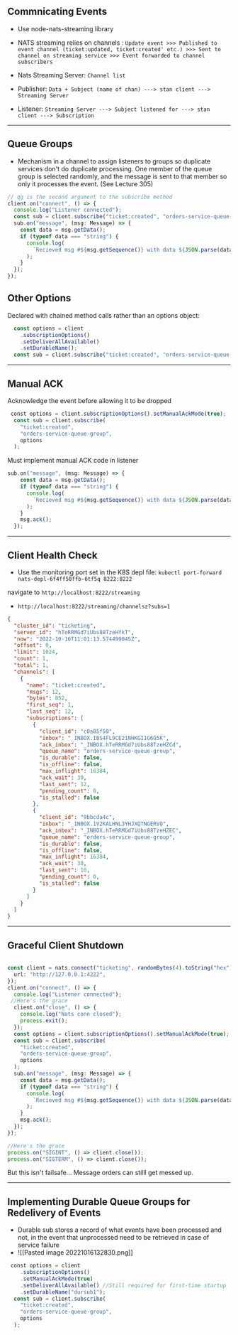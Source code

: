 ## Commnicating Events
- Use node-nats-streaming library

- NATS streaming relies on channels :
`Update event >>> Published to event channel (ticket:updated, ticket:created' etc.) >>> Sent to channel on streaming service >>> Event forwarded to channel subscribers`

- Nats Streaming Server:
	`Channel list`

-  Publisher:
	`Data + Subject (name of chan) ---> stan client ---> Streaming Server`

-  Listener:
	`Streaming Server ---> Subject listened for ---> stan client ---> Subscription`

---
## Queue Groups
- Mechanism in a channel to assign listeners to groups so duplicate services don't do duplicate processing. One member of the queue group is selected randomly, and the message is sent to that member so only it processes the event. (See Lecture 305)

``` TypeScript
// qg is the second argument to the subscribe method
client.on("connect", () => {
  console.log("Listener connected");
  const sub = client.subscribe("ticket:created", "orders-service-queue-group");
  sub.on("message", (msg: Message) => {
    const data = msg.getData();
    if (typeof data === "string") {
      console.log(
        `Recieved msg #${msg.getSequence()} with data ${JSON.parse(data)}`
      );
    }
  });
});

```

## Other Options
Declared with chained method calls rather than an options object:

``` TypeScript
  const options = client
    .subscriptionOptions()
    .setDeliverAllAvailable()
    .setDurableName();
  const sub = client.subscribe("ticket:created", "orders-service-queue-group", options);
```

---
## Manual ACK

Acknowledge the event before allowing it to be dropped

``` typeScript
 const options = client.subscriptionOptions().setManualAckMode(true);
  const sub = client.subscribe(
    "ticket:created",
    "orders-service-queue-group",
    options
  );
```

Must implement manual ACK code in listener

``` TypeScript
sub.on("message", (msg: Message) => {
    const data = msg.getData();
    if (typeof data === "string") {
      console.log(
        `Recieved msg #${msg.getSequence()} with data ${JSON.parse(data)}`
      );
    }
    msg.ack();
  });
```

---
## Client Health Check
- Use the monitoring port set in the K8S depl file:
`kubectl port-forward nats-depl-6f4ff58ffb-6tf5q 8222:8222`

navigate to `http://localhost:8222/streaming`
- `http://localhost:8222/streaming/channelsz?subs=1`

```JSON
{
  "cluster_id": "ticketing",
  "server_id": "hTeRRMGd7iUbs88TzeHYkT",
  "now": "2022-10-16T11:01:13.574499045Z",
  "offset": 0,
  "limit": 1024,
  "count": 1,
  "total": 1,
  "channels": [
    {
      "name": "ticket:created",
      "msgs": 12,
      "bytes": 852,
      "first_seq": 1,
      "last_seq": 12,
      "subscriptions": [
        {
          "client_id": "c0a85f50",
          "inbox": "_INBOX.IBS4FL9CE21NHKGI1G6G5K",
          "ack_inbox": "_INBOX.hTeRRMGd7iUbs88TzeHZCd",
          "queue_name": "orders-service-queue-group",
          "is_durable": false,
          "is_offline": false,
          "max_inflight": 16384,
          "ack_wait": 30,
          "last_sent": 12,
          "pending_count": 0,
          "is_stalled": false
        },
        {
          "client_id": "9bbcda4c",
          "inbox": "_INBOX.1V2KALHNL3YHJXQTNGERVQ",
          "ack_inbox": "_INBOX.hTeRRMGd7iUbs88TzeHZEC",
          "queue_name": "orders-service-queue-group",
          "is_durable": false,
          "is_offline": false,
          "max_inflight": 16384,
          "ack_wait": 30,
          "last_sent": 10,
          "pending_count": 0,
          "is_stalled": false
        }
      ]
    }
  ]
}
```

--- 
## Graceful Client Shutdown
```TypeScript

const client = nats.connect("ticketing", randomBytes(4).toString("hex"), {
  url: "http://127.0.0.1:4222",
});
client.on("connect", () => {
  console.log("Listener connected");
 //Here's the grace
  client.on("close", () => {
    console.log("Nats conn closed");
    process.exit();
  });
  const options = client.subscriptionOptions().setManualAckMode(true);
  const sub = client.subscribe(
    "ticket:created",
    "orders-service-queue-group",
    options
  );
  sub.on("message", (msg: Message) => {
    const data = msg.getData();
    if (typeof data === "string") {
      console.log(
        `Recieved msg #${msg.getSequence()} with data ${JSON.parse(data)}`
      );
    }
    msg.ack();
  });
});

//Here's the grace
process.on("SIGINT", () => client.close());
process.on("SIGTERM", () => client.close());
```

But this isn't failsafe... Message orders can stilll get messed up.

---
## Implementing Durable Queue Groups for Redelivery of Events

- Durable sub stores a record of what events have been processed and not, in the event that unprocessed need to be retrieved in case of service failure
- ![[Pasted image 20221016132830.png]]

```TypeScript
 const options = client
    .subscriptionOptions()
    .setManualAckMode(true)
    .setDeliverAllAvailable() //Still required for first-time startup
    .setDurableName("dursub1");
  const sub = client.subscribe(
    "ticket:created",
    "orders-service-queue-group",
    options
  );

```

 